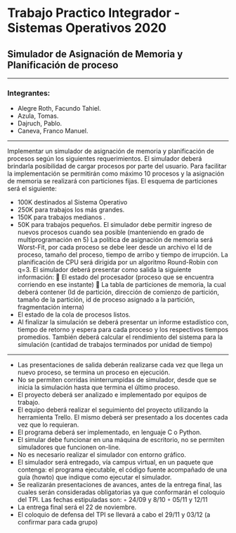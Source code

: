 # Trabajo Practico Integrador - Sistemas Operativos 2020
## Simulador de Asignación de Memoria y Planificación de proceso

***
### Integrantes:
* Alegre Roth, Facundo Tahiel.
* Azula, Tomas.
* Dajruch, Pablo.
* Caneva, Franco Manuel.

***
Implementar un simulador de asignación de memoria y planificación de procesos según los siguientes
requerimientos.
El simulador deberá brindarla posibilidad de cargar procesos por parte del usuario. Para facilitar la implementación
se permitirán como máximo 10 procesos y la asignación de memoria se realizará con particiones fijas. El esquema
de particiones será el siguiente:
* 100K destinados al Sistema Operativo
* 250K para trabajos los más grandes.
* 150K para trabajos medianos .
* 50K para trabajos pequeños.
El simulador debe permitir ingreso de nuevos procesos cuando sea posible (manteniendo en grado de
multiprogramación en 5) La política de asignación de memoria será Worst-Fit, por cada proceso se debe leer
desde un archivo el Id de proceso, tamaño del proceso, tiempo de arribo y tiempo de irrupción. La planificación de
CPU será dirigida por un algoritmo Round-Robin con q=3.
El simulador deberá presentar como salida la siguiente información:
 El estado del procesador (proceso que se encuentra corriendo en ese instante)
 La tabla de particiones de memoria, la cual deberá contener (Id de partición, dirección de comienzo de
partición, tamaño de la partición, id de proceso asignado a la partición, fragmentación interna)
* El estado de la cola de procesos listos.
* Al finalizar la simulación se deberá presentar un informe estadístico con, tiempo de retorno y espera para cada
proceso y los respectivos tiempos promedios. También deberá calcular el rendimiento del sistema para la
simulación (cantidad de trabajos terminados por unidad de tiempo)

***
* Las presentaciones de salida deberán realizarse cada vez que llega un nuevo proceso, se termina un proceso
en ejecución.
* No se permiten corridas ininterrumpidas de simulador, desde que se inicia la simulación hasta que termina el
último proceso.
* El proyecto deberá ser analizado e implementado por equipos de trabajo.
* El equipo deberá realizar el seguimiento del proyecto utilizando la herramienta Trello. El mismo deberá ser
presentado a los docentes cada vez que lo requieran.
* El programa deberá ser implementado, en lenguaje C o Python.
* El simular debe funcionar en una máquina de escritorio, no se permiten simuladores que funcionen on-line.
* No es necesario realizar el simulador con entorno gráfico.
* El simulador será entregado, vía campus virtual, en un paquete que contenga: el programa ejecutable, el
código fuente acompañado de una guía (howto) que indique como ejecutar el simulador.
* Se realizarán presentaciones de avances, antes de la entrega final, las cuales serán consideradas
obligatorias ya que conformarán el coloquio del TPI. Las fechas estipuladas son:
◦ 24/09 y 8/10
◦ 05/11 y 12/11
* La entrega final será el 22 de noviembre.
* El coloquio de defensa del TPI se llevará a cabo el 29/11 y 03/12 (a confirmar para cada grupo)
